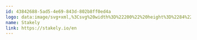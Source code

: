 ```yaml
---
id: 43842688-5ad5-4e69-843d-802b8ff0ed4a
logo: data:image/svg+xml,%3Csvg%20width%3D%22200%22%20height%3D%2284%22%20viewBox%3D%220%200%20200%2084%22%20fill%3D%22none%22%20xmlns%3D%22http%3A%2F%2Fwww.w3.org%2F2000%2Fsvg%22%3E%0A%3Cpath%20d%3D%22M88.9694%2033.5123C89.5209%2033.4163%2090.0796%2033.3261%2090.2112%2033.3118C90.3428%2033.2974%2090.5003%2033.2837%2090.5614%2033.2812L90.6725%2033.2765L90.6739%2041.1526L90.8355%2040.9799C90.9245%2040.8848%2091.1125%2040.6788%2091.2533%2040.5219C91.3944%2040.3649%2091.6096%2040.1258%2091.7318%2039.9903C92.2253%2039.4436%2092.392%2039.2537%2092.4783%2039.1401C92.5281%2039.0747%2092.6347%2038.9472%2092.7151%2038.8568C93.0451%2038.4855%2093.2622%2038.234%2093.4402%2038.0169L93.6282%2037.7876L95.2767%2037.7872C96.1835%2037.787%2096.9255%2037.7956%2096.9255%2037.8063C96.9255%2037.8266%2096.6071%2038.1993%2096.4299%2038.3861C96.3736%2038.4455%2096.2506%2038.5849%2096.1567%2038.6959C96.0626%2038.8066%2095.9586%2038.9204%2095.9254%2038.9486C95.892%2038.9767%2095.7997%2039.0801%2095.7204%2039.1779C95.4559%2039.5038%2094.5623%2040.4598%2093.8068%2041.2251L93.0603%2041.981L93.2717%2042.1817C93.5195%2042.4173%2094.1789%2043.1545%2094.5083%2043.5646C94.6352%2043.7226%2094.8407%2043.9773%2094.9647%2044.1304C95.0887%2044.2836%2095.2078%2044.439%2095.2294%2044.4754C95.2507%2044.5121%2095.3606%2044.6657%2095.4733%2044.817C95.7405%2045.1756%2096.1737%2045.8048%2096.1737%2045.8343C96.1737%2045.8468%2096.2565%2045.9827%2096.3576%2046.1359C96.4588%2046.2892%2096.6069%2046.5375%2096.6868%2046.688C96.7668%2046.8383%2096.8588%2046.9998%2096.8912%2047.0468C97.0251%2047.2401%2097.0712%2047.3614%2097.0226%2047.3924C96.9546%2047.4355%2093.9632%2047.4305%2093.8822%2047.3871C93.8457%2047.3678%2093.816%2047.3354%2093.816%2047.3153C93.816%2047.2952%2093.7162%2047.1283%2093.594%2046.9442C93.4718%2046.7601%2093.3719%2046.5937%2093.3719%2046.5742C93.3719%2046.5549%2093.3516%2046.5186%2093.327%2046.4938C93.2717%2046.4381%2092.9279%2045.9331%2092.866%2045.8167C92.8409%2045.7697%2092.7292%2045.6133%2092.6177%2045.4692C92.5064%2045.325%2092.4151%2045.1987%2092.4151%2045.1883C92.4151%2045.0964%2091.3199%2043.8221%2090.9288%2043.459L90.6895%2043.2367L90.6807%2045.3023C90.6739%2046.9024%2090.6625%2047.3737%2090.6294%2047.3945C90.5802%2047.4258%2088.0395%2047.4328%2087.9589%2047.4018C87.8966%2047.3779%2087.8736%2033.6865%2087.9357%2033.6865C87.9528%2033.6865%2088.4179%2033.608%2088.9694%2033.5123Z%22%20fill%3D%22%237A8AA0%22%2F%3E%0A%3Cpath%20d%3D%22M109.437%2033.5123C109.988%2033.4163%20110.547%2033.3261%20110.679%2033.3118C110.81%2033.2974%20110.967%2033.2837%20111.028%2033.2812L111.138%2033.2765L111.149%2038.718C111.159%2044.0183%20111.153%2044.3439%20111.291%2044.5878C111.307%2044.6159%20111.325%2044.6428%20111.345%2044.6762C111.555%2045.0276%20112.029%2045.2674%20112.515%2045.2695C112.561%2045.2697%20112.594%2045.2639%20112.612%2045.2772C112.657%2045.3085%20112.627%2045.4461%20112.527%2046.0196C112.463%2046.3872%20112.384%2046.8647%20112.351%2047.0808C112.318%2047.2969%20112.284%2047.4951%20112.274%2047.5212C112.237%2047.6202%20110.992%2047.5162%20110.405%2047.3649C110.213%2047.3153%20109.734%2047.1009%20109.466%2046.9438C108.88%2046.6017%20108.495%2045.7986%20108.407%2044.7387C108.363%2044.2134%20108.36%2033.6865%20108.403%2033.6865C108.42%2033.6865%20108.885%2033.608%20109.437%2033.5123Z%22%20fill%3D%22%237A8AA0%22%2F%3E%0A%3Cpath%20d%3D%22M71.5378%2035.1725C71.6598%2035.1598%2071.9444%2035.114%2072.1699%2035.0712C72.3954%2035.0281%2072.6375%2034.9912%2072.708%2034.989L72.8362%2034.9849V37.7868H76.1172L76.0994%2040.0932L72.8331%2040.1111L72.8536%2044.0568L72.9422%2044.3166C73.1964%2045.0622%2073.5242%2045.2568%2074.4761%2045.2266C74.9796%2045.2108%2075.6402%2045.1061%2075.9284%2044.9966C76.0887%2044.9357%2076.1072%2044.9507%2076.1301%2045.1588C76.142%2045.2668%2076.2228%2045.7344%2076.3097%2046.198C76.4247%2046.8112%2076.4761%2047.015%2076.3968%2047.1168C76.3471%2047.1807%2076.2459%2047.2045%2076.0766%2047.2641C74.8113%2047.71%2072.8384%2047.7061%2071.8945%2047.2559C70.8203%2046.7433%2070.3104%2045.9532%2070.1212%2044.5078C70.0676%2044.099%2070.0367%2035.3949%2070.0888%2035.3949C70.1%2035.3949%2070.3807%2035.3502%2070.7124%2035.2955C71.0441%2035.2405%2071.4156%2035.1854%2071.5378%2035.1725Z%22%20fill%3D%22%237A8AA0%22%2F%3E%0A%3Cpath%20fill-rule%3D%22evenodd%22%20clip-rule%3D%22evenodd%22%20d%3D%22M78.1053%2038.0447C78.1208%2037.9355%2078.9684%2037.7227%2079.875%2037.6007C80.415%2037.5279%2082.4266%2037.5486%2082.7794%2037.6306C83.1974%2037.7276%2083.5275%2037.8498%2083.9937%2038.0802C84.5399%2038.35%2085.0647%2039.0452%2085.2742%2039.7767C85.3165%2039.9241%2085.3504%2040.0405%2085.3777%2040.1584C85.4896%2040.6425%2085.4901%2041.1524%2085.5026%2043.9414L85.5172%2047.1064L84.7035%2047.2612C83.497%2047.4906%2082.9196%2047.5421%2081.5493%2047.5421C79.5758%2047.5421%2078.7275%2047.3125%2077.9888%2046.5785C77.5177%2046.1102%2077.2766%2045.544%2077.2128%2044.7559C77.0671%2042.9538%2078.0434%2041.823%2080.063%2041.4543C80.6778%2041.3422%2082.2326%2041.3682%2082.7708%2041.4999C82.844%2041.5177%2082.8477%2041.5089%2082.8477%2041.3172C82.8477%2040.7759%2082.5613%2040.2618%2082.1404%2040.0473C81.5823%2039.763%2079.9365%2039.797%2078.8405%2040.1154C78.6379%2040.1742%2078.4657%2040.2156%2078.4575%2040.2076C78.4312%2040.1814%2078.095%2038.1167%2078.1053%2038.0447ZM82.788%2043.3434C82.755%2043.3337%2082.6078%2043.3095%2082.4608%2043.2898C81.3031%2043.1342%2080.2903%2043.3813%2080.0498%2043.8778C79.7694%2044.4572%2080.065%2045.0989%2080.7096%2045.3103C80.9613%2045.3927%2082.5051%2045.4327%2082.7538%2045.3632L82.8477%2045.3369V44.349C82.8477%2043.4375%2082.8432%2043.3596%2082.788%2043.3434Z%22%20fill%3D%22%237A8AA0%22%2F%3E%0A%3Cpath%20fill-rule%3D%22evenodd%22%20clip-rule%3D%22evenodd%22%20d%3D%22M98.0537%2039.7002C98.6285%2038.6768%2099.7393%2037.8772%20100.973%2037.5986C101.375%2037.5078%20102.85%2037.5488%20103.264%2037.6624C105.519%2038.2811%20106.614%2040.3259%20106.3%2043.3308L106.279%2043.5273H103.225C100.339%2043.5273%20100.172%2043.5305%20100.172%2043.5871C100.177%2044.0154%20100.686%2044.6694%20101.229%2044.9443C102.074%2045.3726%20104.075%2045.3097%20105.305%2044.8162C105.338%2044.8027%20105.361%2044.7884%20105.38%2044.7927C105.431%2044.8043%20105.451%2044.9508%20105.563%2045.6116C105.776%2046.8667%20105.791%2047.0105%20105.717%2047.0656C105.637%2047.1253%20104.99%2047.3381%20104.75%2047.3838C103.806%2047.5634%20103.194%2047.6276%20102.422%2047.6276C101.592%2047.6276%20101.1%2047.564%20100.411%2047.3676C99.613%2047.1402%2098.5406%2046.36%2098.1379%2045.7142C97.9534%2045.4179%2097.6814%2044.8758%2097.6459%2044.7336C97.6283%2044.662%2097.5754%2044.4697%2097.5286%2044.3063C97.2402%2043.2983%2097.2391%2041.9538%2097.5262%2040.9812C97.576%2040.8122%2097.6278%2040.6277%2097.6416%2040.5711C97.6686%2040.4584%2097.887%2039.9971%2098.0537%2039.7002ZM103.004%2040.1617C102.936%2040.0992%20102.798%2040.0055%20102.696%2039.9538C102.379%2039.7917%20101.501%2039.8011%20101.169%2039.9702C100.736%2040.1908%20100.461%2040.5633%20100.26%2041.2001C100.21%2041.36%20100.152%2041.4589%20100.179%2041.5198C100.231%2041.6365%20100.596%2041.6138%20101.926%2041.6138H103.679L103.654%2041.4291C103.599%2041.0183%20103.378%2040.4719%20103.216%2040.3452C103.167%2040.3069%20103.072%2040.2245%20103.004%2040.1617Z%22%20fill%3D%22%237A8AA0%22%2F%3E%0A%3Cpath%20d%3D%22M112.918%2038.0665C112.901%2037.9785%20112.877%2037.8795%20112.864%2037.8467C112.842%2037.7903%20112.925%2037.7868%20114.305%2037.7872L115.77%2037.7876L115.985%2038.5474C116.103%2038.9655%20116.278%2039.5534%20116.373%2039.854C116.468%2040.1548%20116.577%2040.5084%20116.615%2040.64C116.653%2040.7714%20116.79%2041.1944%20116.92%2041.5796C117.051%2041.9648%20117.182%2042.357%20117.212%2042.4509C117.242%2042.5448%20117.348%2042.8347%20117.449%2043.0949C117.55%2043.3552%20117.632%2043.5857%20117.632%2043.6072C117.632%2043.665%20117.748%2043.9371%20117.773%2043.9371C117.798%2043.9373%20118.091%2043.1115%20118.24%2042.6217C118.297%2042.4339%20118.405%2042.0803%20118.48%2041.8359C118.742%2040.9865%20119.103%2039.7513%20119.102%2039.7082C119.102%2039.6844%20119.208%2039.2923%20119.338%2038.8369C119.469%2038.3816%20119.58%2037.9627%20119.586%2037.9063L119.597%2037.8038L122.459%2037.786L122.437%2037.9316C122.399%2038.1923%20121.469%2041.0759%20121.084%2042.1264C121.033%2042.2672%20120.964%2042.4671%20120.93%2042.5704C120.898%2042.6738%20120.788%2042.968%20120.687%2043.224C120.585%2043.4801%20120.502%2043.7036%20120.502%2043.721C120.502%2043.7382%20120.417%2043.9592%20120.312%2044.2122C120.207%2044.465%20120.078%2044.7912%20120.024%2044.9369C119.937%2045.1707%20119.823%2045.4376%20119.613%2045.9019C119.58%2045.9772%20119.541%2046.0772%20119.527%2046.1242C119.502%2046.2132%20119.365%2046.518%20119.204%2046.8448C119.153%2046.9498%20119.091%2047.0957%20119.067%2047.1693C119.043%2047.2427%20118.924%2047.5029%20118.801%2047.7471C118.679%2047.9915%20118.56%2048.2299%20118.537%2048.2768C118.515%2048.3238%20118.428%2048.4749%20118.346%2048.6125C118.263%2048.75%20118.157%2048.929%20118.11%2049.0104C118.063%2049.0916%20117.964%2049.231%20117.889%2049.3202C117.814%2049.4096%20117.715%2049.5313%20117.667%2049.591C117.546%2049.7431%20117.085%2050.1531%20116.983%2050.2001C116.936%2050.2216%20116.839%2050.2749%20116.768%2050.3186C116.003%2050.7875%20114.321%2050.8609%20113.129%2050.4777C112.819%2050.378%20112.747%2050.3428%20112.76%2050.2977C112.812%2050.1175%20112.917%2049.6263%20112.917%2049.5596C112.917%2049.4752%20113.215%2048.1719%20113.24%2048.1469C113.249%2048.1385%20113.398%2048.1721%20113.573%2048.2213C114.998%2048.6235%20115.844%2048.3014%20116.312%2047.1794L116.406%2046.9535L116.312%2046.7523C116.26%2046.6416%20116.114%2046.336%20115.988%2046.0729C115.576%2045.2147%20115.274%2044.5618%20115.274%2044.5259C115.274%2044.5066%20115.212%2044.357%20115.136%2044.1933C114.889%2043.665%20114.823%2043.5121%20114.795%2043.4077C114.78%2043.3514%20114.695%2043.1437%20114.607%2042.9464C114.518%2042.749%20114.397%2042.4493%20114.337%2042.2801C114.277%2042.111%20114.15%2041.7649%20114.055%2041.5113C113.96%2041.2575%20113.848%2040.95%20113.807%2040.8278C113.347%2039.488%20112.959%2038.2836%20112.918%2038.0665Z%22%20fill%3D%22%237A8AA0%22%2F%3E%0A%3Cpath%20d%3D%22M63.9424%2040.8598C64.4654%2040.3042%2064.6403%2040.147%2064.7973%2040.091C65.0312%2040.0073%2065.2285%2040.0449%2065.7098%2040.2642C65.854%2040.33%2065.9852%2040.3838%2066.0012%2040.3838C66.0409%2040.3838%2066.5098%2040.6525%2066.6232%2040.7401C66.6732%2040.779%2066.7778%2040.8489%2066.8553%2040.8955C67.1847%2041.0933%2067.6132%2041.6093%2067.8635%2042.1092C68.3818%2043.1443%2068.2576%2045.2853%2067.6409%2045.947C67.6042%2045.9864%2067.574%2046.0362%2067.574%2046.0578C67.574%2046.2127%2066.8171%2046.8171%2066.3118%2047.0654C65.2924%2047.5663%2063.1769%2047.7899%2061.7483%2047.548C61.5792%2047.5195%2061.3254%2047.4777%2061.1845%2047.4551C60.6187%2047.3649%2059.7291%2047.0732%2059.1918%2046.802L58.9896%2046.7001L59.0114%2046.565C59.0233%2046.4908%2059.111%2046.2189%2059.2065%2045.961C59.3021%2045.7031%2059.4384%2045.3152%2059.5094%2045.0991C59.5805%2044.8828%2059.6613%2044.6522%2059.6889%2044.5866C59.7166%2044.5208%2059.7488%2044.4396%2059.7607%2044.4064C59.78%2044.3514%2059.804%2044.3567%2060.0178%2044.4644C60.2632%2044.588%2060.5225%2044.6868%2061.099%2044.8765C61.5464%2045.0235%2061.5642%2045.0271%2062.1053%2045.0841C64.1735%2045.3025%2065.1696%2044.949%2065.2112%2043.982C65.242%2043.2661%2064.8252%2042.861%2063.491%2042.3111C62.9807%2042.1008%2062.9388%2041.9698%2063.2562%2041.5769C63.362%2041.4459%2063.4692%2041.3272%2063.4942%2041.3133C63.5192%2041.2991%2063.721%2041.0952%2063.9424%2040.8598Z%22%20fill%3D%22%237A8AA0%22%2F%3E%0A%3Cpath%20d%3D%22M127.187%2036.1484C126.355%2035.2763%20126.746%2033.8254%20127.909%2033.4678C128.679%2033.2308%20129.588%2033.6167%20129.94%2034.3297C130.069%2034.5936%20130.058%2035.4632%20129.92%2035.7607C129.472%2036.7311%20127.948%2036.9471%20127.187%2036.1484Z%22%20fill%3D%22%237A8AA0%22%2F%3E%0A%3Cpath%20d%3D%22M61.0215%2035.0934C61.4008%2034.8601%2062.2754%2034.5921%2062.9271%2034.5093C64.2222%2034.3449%2066.0243%2034.5969%2067.0787%2035.0897C67.1915%2035.1424%2067.322%2035.1951%2067.369%2035.2066C67.657%2035.2775%2067.6533%2035.3281%2067.297%2036.2273C67.1863%2036.5064%2067.0957%2036.7557%2067.0957%2036.7809C67.0957%2036.8414%2066.8226%2037.555%2066.7831%2037.5981C66.7632%2037.6196%2066.7291%2037.6169%2066.6869%2037.5907C66.651%2037.5681%2066.5399%2037.5198%2066.4401%2037.4831C66.3402%2037.4466%2066.1436%2037.3682%2066.003%2037.3094C65.3797%2037.0486%2064.9154%2036.9672%2064.0547%2036.9676C62.6828%2036.9687%2062.1948%2037.2504%2062.1932%2038.0432C62.1917%2038.6523%2062.6028%2039.0594%2063.593%2039.4299C64.1429%2039.6355%2063.9977%2039.8998%2062.5854%2041.2633C61.9654%2041.862%2061.1316%2041.6375%2060.101%2040.5946C58.6442%2039.1205%2059.0122%2036.1874%2060.7734%2035.2359C60.8485%2035.1953%2060.96%2035.1313%2061.0215%2035.0934Z%22%20fill%3D%22%237A8AA0%22%2F%3E%0A%3Cpath%20fill-rule%3D%22evenodd%22%20clip-rule%3D%22evenodd%22%20d%3D%22M132.045%2040.1612C132.558%2038.9422%20133.803%2037.9423%20135.212%2037.6167C136.119%2037.407%20137.447%2037.5468%20138.35%2037.9472C138.665%2038.0872%20138.775%2038.152%20139.205%2038.4516C139.405%2038.5906%20139.965%2039.1644%20140.037%2039.3042C140.065%2039.3587%20140.114%2039.4313%20140.146%2039.4654C140.216%2039.541%20140.525%2040.0911%20140.525%2040.1409C140.525%2040.1606%20140.562%2040.2579%20140.607%2040.3572C141.092%2041.4269%20141.147%2043.2206%20140.732%2044.4845C140.417%2045.4422%20139.956%2046.1316%20139.257%2046.6911C138.908%2046.9701%20138.171%2047.3615%20137.881%2047.4214C137.804%2047.4374%20137.595%2047.486%20137.416%2047.5296C136.933%2047.6475%20135.678%2047.6475%20135.195%2047.5296C135.016%2047.486%20134.802%2047.4366%20134.72%2047.4193C134.582%2047.391%20134.113%2047.1737%20133.722%2046.9568C133.384%2046.7692%20132.461%2045.8832%20132.461%2045.7458C132.461%2045.7288%20132.396%2045.6185%20132.316%2045.5006C131.416%2044.1727%20131.302%2041.9268%20132.045%2040.1612ZM137.978%2041.1783C137.737%2040.5376%20137.33%2040.1265%20136.769%2039.9605C136.367%2039.8411%20135.784%2039.9102%20135.427%2040.1202C133.923%2041.0011%20134.056%2044.5216%20135.615%2045.1182C136.37%2045.4073%20137.396%2045.1156%20137.699%2044.5259L137.868%2044.1936C138.239%2043.4668%20138.291%2042.0159%20137.978%2041.1783Z%22%20fill%3D%22%237A8AA0%22%2F%3E%0A%3Cpath%20d%3D%22M127.083%2047.4019C127.034%2047.383%20127.028%2046.9269%20127.028%2042.584V37.7869H129.796V42.584C129.796%2046.9269%20129.791%2047.383%20129.742%2047.4019C129.672%2047.429%20127.153%2047.429%20127.083%2047.4019Z%22%20fill%3D%22%237A8AA0%22%2F%3E%0A%3Cpath%20d%3D%22M123.236%2044.2961C123.339%2044.2641%20123.439%2044.2332%20123.458%2044.227C124.056%2044.0343%20125.052%2044.4669%20125.345%2045.0465C126.085%2046.5121%20124.778%2048.0252%20123.219%2047.5071C121.704%2047.0038%20121.716%2044.7642%20123.236%2044.2961Z%22%20fill%3D%22%237A8AA0%22%2F%3E%0A%3C%2Fsvg%3E%0A
name: Stakely
link: https://stakely.io/en
---
```

